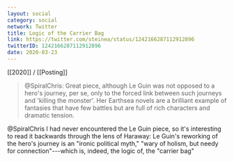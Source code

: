 ```yaml
---
layout: social
category: social
network: Twitter
title: Logic of the Carrier Bag
link: https://twitter.com/steinea/status/1242166287112912896
twitterID: 1242166287112912896
date: 2020-03-23
---
```


[[2020]] / [[Posting]]

> @SpiralChris: Great piece, although Le Guin was not opposed to a hero's journey, per se, only to the forced link between such journeys and 'killing the monster'. Her Earthsea novels are a brilliant example of fantasies that have few battles but are full of rich characters and dramatic tension.

@SpiralChris I had never encountered the Le Guin piece, so it's interesting to read it backwards through the lens of Haraway: Le Guin's reworking of the hero's journey is an "ironic political myth," "wary of holism, but needy for connection"---which is, indeed, the logic of, the "carrier bag"
